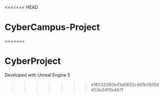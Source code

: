 <<<<<<< HEAD
# CyberCampus-Project
=======
# CyberProject

Developed with Unreal Engine 5
>>>>>>> e18032080e41a6832cdd1b0810d453e34f5b467f
